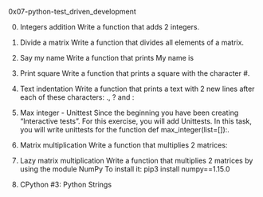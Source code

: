 0x07-python-test_driven_development

0. Integers addition
Write a function that adds 2 integers.

1. Divide a matrix
Write a function that divides all elements of a matrix.

2. Say my name
Write a function that prints My name is <first name> <last name>

3. Print square
Write a function that prints a square with the character #.

4. Text indentation
Write a function that prints a text with 2 new lines after each of these characters: ., ? and :

5. Max integer - Unittest
Since the beginning you have been creating “Interactive tests”. For this exercise, you will add Unittests.
In this task, you will write unittests for the function def max_integer(list=[]):.

6. Matrix multiplication
Write a function that multiplies 2 matrices:

7. Lazy matrix multiplication
Write a function that multiplies 2 matrices by using the module NumPy
To install it: pip3 install numpy==1.15.0

8. CPython #3: Python Strings

